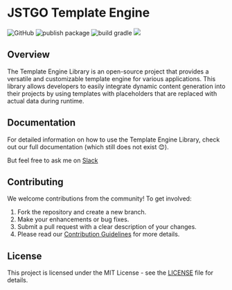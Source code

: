 # JSTGO Template Engine

![GitHub](https://img.shields.io/github/license/EyadAbdullah/jstgo-template)
![publish package](https://github.com/EyadAbdullah/jstgo-template/actions/workflows/publish-java-gradle.yml/badge.svg?branch=main)
![build gradle](https://github.com/EyadAbdullah/jstgo-template/actions/workflows/gradle.yml/badge.svg)
[![](https://jitpack.io/v/EyadAbdullah/jstgo-template.svg)](https://jitpack.io/#EyadAbdullah/jstgo-template)

## Overview

The Template Engine Library is an open-source project that provides a versatile and customizable
template engine for various applications. This library allows developers to easily integrate
dynamic content generation into their projects by using templates with placeholders that are
replaced with actual data during runtime.

## Documentation

For detailed information on how to use the Template Engine Library, check out our full
documentation (which still does not exist 😊).

But feel free to ask me on [Slack](https://join.slack.com/t/jstgo/shared_invite/zt-2bw9dhour-TGu9L8XYWqRFjiVllDTl0Q)

## Contributing

We welcome contributions from the community! To get involved:

1. Fork the repository and create a new branch.
2. Make your enhancements or bug fixes.
3. Submit a pull request with a clear description of your changes.
4. Please read our [Contribution Guidelines](./docs/contribution-guidelines.md) for more details.

## License

This project is licensed under the MIT License - see the [LICENSE](./LICENSE) file for details.
